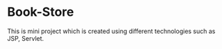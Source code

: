 # Book-Store
This is mini project which is created using different technologies such as JSP, Servlet.
